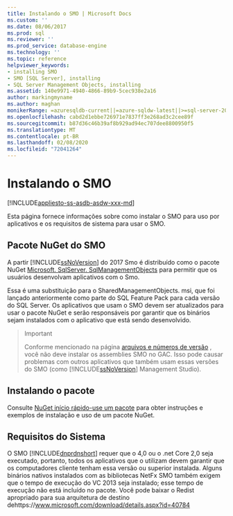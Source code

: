 ```yaml
---
title: Instalando o SMO | Microsoft Docs
ms.custom: ''
ms.date: 08/06/2017
ms.prod: sql
ms.reviewer: ''
ms.prod_service: database-engine
ms.technology: ''
ms.topic: reference
helpviewer_keywords:
- installing SMO
- SMO [SQL Server], installing
- SQL Server Management Objects, installing
ms.assetid: 140e9971-4940-4866-89b9-5cec938e2a16
author: markingmyname
ms.author: maghan
monikerRange: =azuresqldb-current||=azure-sqldw-latest||>=sql-server-2016||=sqlallproducts-allversions||>=sql-server-linux-2017||=azuresqldb-mi-current
ms.openlocfilehash: cabd2d1ebbe726971e7837ff3e268ad3c2cee89f
ms.sourcegitcommit: b87d36c46b39af8b929ad94ec707dee8800950f5
ms.translationtype: MT
ms.contentlocale: pt-BR
ms.lasthandoff: 02/08/2020
ms.locfileid: "72041264"
---
```

# <a name="installing-smo"></a>Instalando o SMO

[!INCLUDE[appliesto-ss-asdb-asdw-xxx-md](../../includes/appliesto-ss-asdb-asdw-xxx-md.md)]

Esta página fornece informações sobre como instalar o SMO para uso por aplicativos e os requisitos de sistema para usar o SMO.

## <a name="smo-nuget-package"></a>Pacote NuGet do SMO

A partir [!INCLUDE[ssNoVersion](../../includes/ssnoversion-md.md)] do 2017 Smo é distribuído como o pacote NuGet [Microsoft. SqlServer. SqlManagementObjects](https://www.nuget.org/packages/Microsoft.SqlServer.SqlManagementObjects) para permitir que os usuários desenvolvam aplicativos com o Smo.

Essa é uma substituição para o SharedManagementObjects. msi, que foi lançado anteriormente como parte do SQL Feature Pack para cada versão do SQL Server. Os aplicativos que usam o SMO devem ser atualizados para usar o pacote NuGet e serão responsáveis por garantir que os binários sejam instalados com o aplicativo que está sendo desenvolvido.

>>[!Important]
>>Conforme mencionado na página [arquivos e números de versão](files-and-version-numbers.md) , você não deve instalar os assemblies SMO no GAC. Isso pode causar problemas com outros aplicativos que também usam essas versões do SMO (como [!INCLUDE[ssNoVersion](../../includes/ssnoversion-md.md)] Management Studio).

## <a name="installing-the-package"></a>Instalando o pacote

Consulte [NuGet início rápido-use um pacote](https://docs.microsoft.com/nuget/quickstart/use-a-package) para obter instruções e exemplos de instalação e uso de um pacote NuGet. 
  
## <a name="system-requirements"></a>Requisitos do Sistema
  
 O SMO [!INCLUDE[dnprdnshort](../../includes/dnprdnshort-md.md)] requer que o 4,0 ou o .net Core 2,0 seja executado, portanto, todos os aplicativos que o utilizam devem garantir que os computadores cliente tenham essa versão ou superior instalada. Alguns binários nativos instalados com as bibliotecas NetFx SMO também exigem que o tempo de execução do VC 2013 seja instalado; esse tempo de execução não está incluído no pacote. Você pode baixar o Redist apropriado para sua arquitetura de destino dehttps://www.microsoft.com/download/details.aspx?id=40784
  
